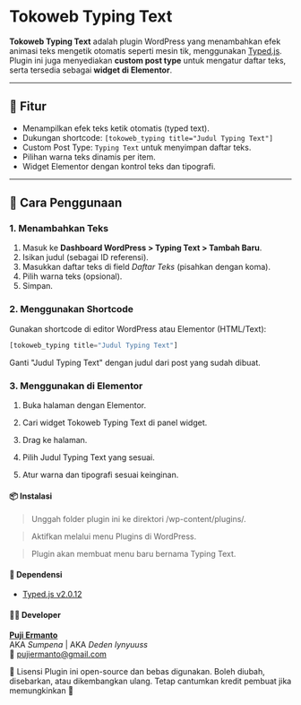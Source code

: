 # Tokoweb Typing Text

**Tokoweb Typing Text** adalah plugin WordPress yang menambahkan efek animasi teks mengetik otomatis seperti mesin tik, menggunakan [Typed.js](https://github.com/mattboldt/typed.js/). Plugin ini juga menyediakan **custom post type** untuk mengatur daftar teks, serta tersedia sebagai **widget di Elementor**.

---

## 🎯 Fitur

- Menampilkan efek teks ketik otomatis (typed text).
- Dukungan shortcode: `[tokoweb_typing title="Judul Typing Text"]`
- Custom Post Type: `Typing Text` untuk menyimpan daftar teks.
- Pilihan warna teks dinamis per item.
- Widget Elementor dengan kontrol teks dan tipografi.

---

## 🔧 Cara Penggunaan

### 1. Menambahkan Teks

1. Masuk ke **Dashboard WordPress > Typing Text > Tambah Baru**.
2. Isikan judul (sebagai ID referensi).
3. Masukkan daftar teks di field *Daftar Teks* (pisahkan dengan koma).
4. Pilih warna teks (opsional).
5. Simpan.

### 2. Menggunakan Shortcode

Gunakan shortcode di editor WordPress atau Elementor (HTML/Text):

```php
[tokoweb_typing title="Judul Typing Text"]
```  
Ganti "Judul Typing Text" dengan judul dari post yang sudah dibuat.  

### 3. Menggunakan di Elementor
1. Buka halaman dengan Elementor.

2. Cari widget Tokoweb Typing Text di panel widget.

3. Drag ke halaman.

4. Pilih Judul Typing Text yang sesuai.

5. Atur warna dan tipografi sesuai keinginan.  

#### 📦 Instalasi
> Unggah folder plugin ini ke direktori /wp-content/plugins/.

> Aktifkan melalui menu Plugins di WordPress.

> Plugin akan membuat menu baru bernama Typing Text.

#### 🧱 Dependensi
- [Typed.js v2.0.12](https://github.com/mattboldt/typed.js)


#### 🧑‍💻 Developer  
**[Puji Ermanto](https://pujiermanto-portfolio.vercel.app)**  
AKA *Sumpena* | AKA *Deden Iynyuuss*  
📧 [pujiermanto@gmail.com](mailto:pujiermanto@gmail.com)

📄 Lisensi
Plugin ini open-source dan bebas digunakan. Boleh diubah, disebarkan, atau dikembangkan ulang. Tetap cantumkan kredit pembuat jika memungkinkan 🙏


